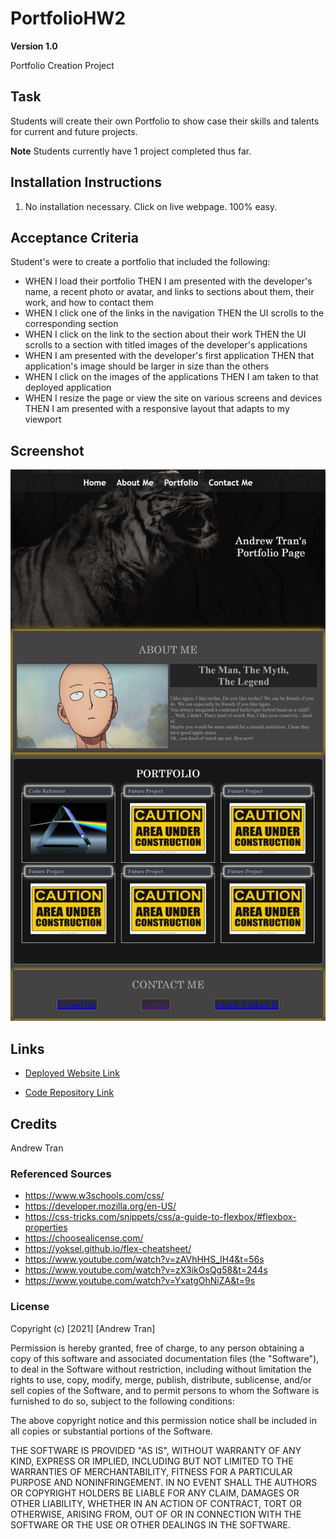 # PortfolioHW2
**Version 1.0**

Portfolio Creation Project

## Task
Students will create their own Portfolio to show case their skills and talents for current and future projects.

**Note** Students currently have 1 project completed thus far.


## Installation Instructions
1. No installation necessary. Click on live webpage. 100% easy.


## Acceptance Criteria
Student's were to create a portfolio that included the following:
* WHEN I load their portfolio
THEN I am presented with the developer's name, a recent photo or avatar, and links to sections about them, their work, and how to contact them
* WHEN I click one of the links in the navigation
THEN the UI scrolls to the corresponding section
* WHEN I click on the link to the section about their work
THEN the UI scrolls to a section with titled images of the developer's applications
* WHEN I am presented with the developer's first application
THEN that application's image should be larger in size than the others
* WHEN I click on the images of the applications
THEN I am taken to that deployed application
* WHEN I resize the page or view the site on various screens and devices
THEN I am presented with a responsive layout that adapts to my viewport


## Screenshot
![Portfolio Screenshot](HW2Screenshotv2.png)


## Links
* [Deployed Website Link](https://andrewt11.github.io/PortfolioHW2/)

* [Code Repository Link](https://github.com/AndrewT11/PortfolioHW2)

## Credits
Andrew Tran

### Referenced Sources

* https://www.w3schools.com/css/
* https://developer.mozilla.org/en-US/
* https://css-tricks.com/snippets/css/a-guide-to-flexbox/#flexbox-properties
* https://choosealicense.com/
* https://yoksel.github.io/flex-cheatsheet/
* https://www.youtube.com/watch?v=zAVhHHS_IH4&t=56s
* https://www.youtube.com/watch?v=zX3ikOsQg58&t=244s
* https://www.youtube.com/watch?v=YxatgOhNiZA&t=9s

### License
Copyright (c) [2021] [Andrew Tran]

Permission is hereby granted, free of charge, to any person obtaining a copy
of this software and associated documentation files (the "Software"), to deal
in the Software without restriction, including without limitation the rights
to use, copy, modify, merge, publish, distribute, sublicense, and/or sell
copies of the Software, and to permit persons to whom the Software is
furnished to do so, subject to the following conditions:

The above copyright notice and this permission notice shall be included in all
copies or substantial portions of the Software.

THE SOFTWARE IS PROVIDED "AS IS", WITHOUT WARRANTY OF ANY KIND, EXPRESS OR
IMPLIED, INCLUDING BUT NOT LIMITED TO THE WARRANTIES OF MERCHANTABILITY,
FITNESS FOR A PARTICULAR PURPOSE AND NONINFRINGEMENT. IN NO EVENT SHALL THE
AUTHORS OR COPYRIGHT HOLDERS BE LIABLE FOR ANY CLAIM, DAMAGES OR OTHER
LIABILITY, WHETHER IN AN ACTION OF CONTRACT, TORT OR OTHERWISE, ARISING FROM,
OUT OF OR IN CONNECTION WITH THE SOFTWARE OR THE USE OR OTHER DEALINGS IN THE
SOFTWARE.